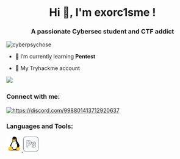 <h1 align="center">Hi 👋, I'm exorc1sme !</h1>
<h3 align="center">A passionate Cybersec student and CTF addict</h3>

<p align="left"> <img src="https://komarev.com/ghpvc/?username=cyberpsychose&label=Profile%20views&color=0e75b6&style=flat" alt="cyberpsychose" /> </p>

- 🌱 I’m currently learning **Pentest**

- 💾 My Tryhackme account

<img src="https://tryhackme-badges.s3.amazonaws.com/exorcism.png?update=3"/>


<h3 align="left">Connect with me:</h3>
<a href="https://discord.com/998801413712920637" target="blank"><img align="center" src="https://raw.githubusercontent.com/rahuldkjain/github-profile-readme-generator/master/src/images/icons/Social/discord.svg" alt="https://discord.com/998801413712920637" height="30" width="40" /></a>
</p>

<h3 align="left">Languages and Tools:</h3>
<p align="left"> <a href="https://www.linux.org/" target="_blank" rel="noreferrer"> <img src="https://raw.githubusercontent.com/devicons/devicon/master/icons/linux/linux-original.svg" alt="linux" width="40" height="40"/> </a> <a href="https://www.photoshop.com/en" target="_blank" rel="noreferrer"> <img src="https://raw.githubusercontent.com/devicons/devicon/master/icons/photoshop/photoshop-line.svg" alt="photoshop" width="40" height="40"/> </a> </p>
